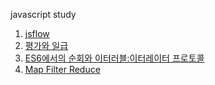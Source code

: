 javascript study 

1. [jsflow]
2. [평가와 일급]
3. [ES6에서의 순회와 이터러블:이터레이터 프로토콜]
4. [Map Filter Reduce]

[jsflow]: https://github.com/harrisleesh/TIL/blob/master/javascript/js-flow.md
[평가와 일급]: https://github.com/harrisleesh/TIL/blob/master/javascript/%ED%8F%89%EA%B0%80%EC%99%80%20%EC%9D%BC%EA%B8%89.md
[ES6에서의 순회와 이터러블:이터레이터 프로토콜]: https://github.com/harrisleesh/TIL/blob/master/javascript/iterable_iterator.md
[Map Filter Reduce]: https://github.com/harrisleesh/TIL/blob/master/javascript/mapFilterReduce.md
